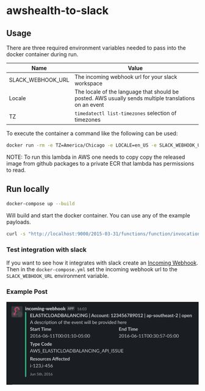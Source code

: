 # awshealth-to-slack

## Usage

There are three required environment variables needed to pass into the docker container during run.

| Name              | Value         |
| ------------------| ------------- |
| SLACK_WEBHOOK_URL | The incoming webhook url for your slack workspace |
| Locale            | The locale of the language that should be posted. AWS usually sends multiple translations on an event
| TZ                | `timedatectl list-timezones` selection of timezones

To execute the container a command like the following can be used:

```bash
docker run -rm -e TZ=America/Chicago -e LOCALE=en_US -e SLACK_WEBHOOK_URL=<slack webhook> -p 9000:8080 ghcr.io/jmoney/awshealth-to-slack:latest
```

NOTE: To run this lambda in AWS one needs to copy copy the released image from github packages to a private ECR that lambda has permissions to read.

## Run locally

```bash
docker-compose up --build
```

Will build and start the docker container.  You can use any of the example payloads.

```bash
curl -s "http://localhost:9000/2015-03-31/functions/function/invocations" -d @samples/example_ELB.json | jq . 
```

### Test integration with slack

If you want to see how it integrates with slack create an [Incoming Webhook](https://api.slack.com/messaging/webhooks).  Then in the `docker-compose.yml` set the incoming webhook url to the `SLACK_WEBHOOK_URL` environment variable.

### Example Post

![AWSHealth_Slack](docs/imgs/AwsHealth_Slack.png)